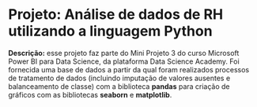 # Projeto: Análise de dados de RH utilizando a linguagem Python

__Descrição:__ esse projeto faz parte do Mini Projeto 3 do curso Microsoft Power BI para Data Science, da plataforma Data Science Academy.
Foi fornecida uma base de dados a partir da qual foram realizados processos de tratamento de dados (incluindo imputação de valores ausentes 
e balanceamento de classe) com a biblioteca __pandas__ para criação de gráficos com as bibliotecas __seaborn__ e __matplotlib__.
